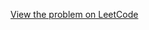 [View the problem on LeetCode](https://leetcode.com/problems/element-appearing-more-than-25-in-sorted-array/)

